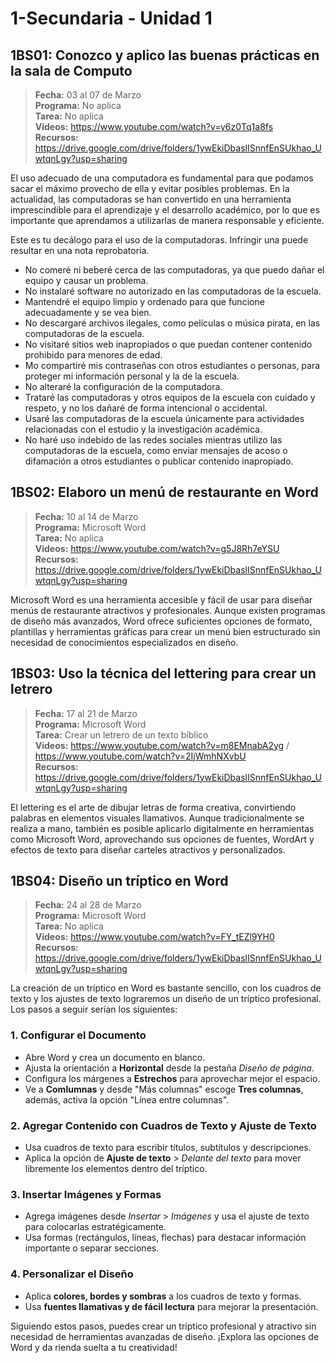 # 1-Secundaria - Unidad 1

## 1BS01: Conozco y aplico las buenas prácticas en la sala de Computo

> <i class="bi bi-calendar"></i> **Fecha:** 03 al 07 de Marzo<br><i class="bi bi-laptop"></i> **Programa:** No aplica <br><i class="bi bi-clipboard-check"></i> **Tarea:** No aplica <br><i class="bi bi-youtube txt-red"></i> **Videos:** https://www.youtube.com/watch?v=y6z0Tq1a8fs<br><i class="bi bi-backpack"></i> **Recursos:** https://drive.google.com/drive/folders/1ywEkiDbaslISnnfEnSUkhao_UwtqnLgy?usp=sharing

El uso adecuado de una computadora es fundamental para que podamos sacar el máximo provecho de ella y evitar posibles problemas. En la actualidad, las computadoras se han convertido en una herramienta imprescindible para el aprendizaje y el desarrollo académico, por lo que es importante que aprendamos a utilizarlas de manera responsable y eficiente.

Este es tu decálogo para el uso de la computadoras. Infringir una puede resultar en una nota reprobatoria.

- No comeré ni beberé cerca de las computadoras, ya que puedo dañar el equipo y causar un problema.
- No instalaré software no autorizado en las computadoras de la escuela.
- Mantendré el equipo limpio y ordenado para que funcione adecuadamente y se vea bien.
- No descargaré archivos ilegales, como películas o música pirata, en las computadoras de la escuela.
- No visitaré sitios web inapropiados o que puedan contener contenido prohibido para menores de edad.
- Mo compartiré mis contraseñas con otros estudiantes o personas, para proteger mi información personal y la de la escuela.
- No alteraré la configuración de la computadora.
- Trataré las computadoras y otros equipos de la escuela con cuidado y respeto, y no los dañaré de forma intencional o accidental.
- Usaré las computadoras de la escuela únicamente para actividades relacionadas con el estudio y la investigación académica.
- No haré uso indebido de las redes sociales mientras utilizo las computadoras de la escuela, como enviar mensajes de acoso o difamación a otros estudiantes o publicar contenido inapropiado.

## 1BS02: Elaboro un menú de restaurante en Word

> <i class="bi bi-calendar"></i> **Fecha:** 10 al 14 de Marzo<br><i class="bi bi-laptop"></i> **Programa:** Microsoft Word <br><i class="bi bi-clipboard-check"></i> **Tarea:** No aplica <br><i class="bi bi-youtube txt-red"></i> **Videos:** https://www.youtube.com/watch?v=g5J8Rh7eYSU<br><i class="bi bi-backpack"></i> **Recursos:** https://drive.google.com/drive/folders/1ywEkiDbaslISnnfEnSUkhao_UwtqnLgy?usp=sharing

Microsoft Word es una herramienta accesible y fácil de usar para diseñar menús de restaurante atractivos y profesionales. Aunque existen programas de diseño más avanzados, Word ofrece suficientes opciones de formato, plantillas y herramientas gráficas para crear un menú bien estructurado sin necesidad de conocimientos especializados en diseño.

## 1BS03: Uso la técnica del lettering para crear un letrero

> <i class="bi bi-calendar"></i> **Fecha:** 17 al 21 de Marzo<br><i class="bi bi-laptop"></i> **Programa:** Microsoft Word <br><i class="bi bi-clipboard-check"></i> **Tarea:** Crear un letrero de un texto bíblico <br><i class="bi bi-youtube txt-red"></i> **Videos:** https://www.youtube.com/watch?v=m8EMnabA2yg / https://www.youtube.com/watch?v=2IjWmhNXvbU<br><i class="bi bi-backpack"></i> **Recursos:** https://drive.google.com/drive/folders/1ywEkiDbaslISnnfEnSUkhao_UwtqnLgy?usp=sharing

El lettering es el arte de dibujar letras de forma creativa, convirtiendo palabras en elementos visuales llamativos. Aunque tradicionalmente se realiza a mano, también es posible aplicarlo digitalmente en herramientas como Microsoft Word, aprovechando sus opciones de fuentes, WordArt y efectos de texto para diseñar carteles atractivos y personalizados.

<div class="currentTheme">

## 1BS04: Diseño un tríptico en Word

> <i class="bi bi-calendar"></i> **Fecha:** 24 al 28 de Marzo<br><i class="bi bi-laptop"></i> **Programa:** Microsoft Word <br><i class="bi bi-clipboard-check"></i> **Tarea:** No aplica <br><i class="bi bi-youtube txt-red"></i> **Videos:** https://www.youtube.com/watch?v=FY_tEZl9YH0<br><i class="bi bi-backpack"></i> **Recursos:** https://drive.google.com/drive/folders/1ywEkiDbaslISnnfEnSUkhao_UwtqnLgy?usp=sharing

La creación de un tríptico en Word es bastante sencillo, con los cuadros de texto y los ajustes de texto lograremos un diseño de un tríptico profesional. Los pasos a seguir serían los siguientes:

### 1. Configurar el Documento
- Abre Word y crea un documento en blanco.
- Ajusta la orientación a **Horizontal** desde la pestaña *Diseño de página*.
- Configura los márgenes a **Estrechos** para aprovechar mejor el espacio.
- Ve a **Comlumnas** y desde "Más columnas" escoge **Tres columnas**, además, activa la opción "Línea entre columnas".

### 2. Agregar Contenido con Cuadros de Texto y Ajuste de Texto
- Usa cuadros de texto para escribir títulos, subtítulos y descripciones.
- Aplica la opción de **Ajuste de texto** > *Delante del texto* para mover libremente los elementos dentro del tríptico.

### 3. Insertar Imágenes y Formas
- Agrega imágenes desde *Insertar* > *Imágenes* y usa el ajuste de texto para colocarlas estratégicamente.
- Usa formas (rectángulos, líneas, flechas) para destacar información importante o separar secciones.

### 4. Personalizar el Diseño
- Aplica **colores, bordes y sombras** a los cuadros de texto y formas.
- Usa **fuentes llamativas y de fácil lectura** para mejorar la presentación.

Siguiendo estos pasos, puedes crear un tríptico profesional y atractivo sin necesidad de herramientas avanzadas de diseño. ¡Explora las opciones de Word y da rienda suelta a tu creatividad!

</div>